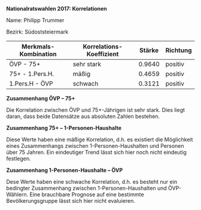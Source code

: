 

**Nationalratswahlen 2017: Korrelationen**

Name: Philipp Trummer

Bezirk: Südoststeiermark

| Merkmals-Kombination | Korrelations-Koeffizient | Stärke | Richtung |
|----------------------|--------------------------|--------|----------|
| ÖVP - 75+ | sehr stark | 0.9640 | positiv |
| 75+ - 1.Pers.H. | mäßig | 0.4659 | positiv |
| 1.Pers.H - ÖVP | schwach | 0.3121 | positiv |

**Zusammenhang ÖVP – 75+**

Die Korrelation zwischen ÖVP und 75+-Jährigen ist sehr stark. Dies liegt daran, dass beide Datensätze aus absoluten Zahlen bestehen.

**Zusammenhang 75+ –  1-Personen-Haushalte**

Diese Werte haben eine mäßige Korrelation, d.h. es existiert die Möglichkeit eines Zusammenhangs zwischen 1-Personen-Haushalten und Personen über 75 Jahren. Ein eindeutiger Trend lässt sich hier noch nicht eindeutig festlegen.

**Zusammenhang 1-Personen-Haushalte – ÖVP**

Dese Werte haben eine schwache Korrelation, d.h. es besteht nur ein bedingter Zusammenhang zwischen 1-Personen-Haushalten und ÖVP-Wählern. Eine brauchbare Prognose auf eine bestimmte Bevölkerungsgruppe lässt sich hier nicht evaluieren.
